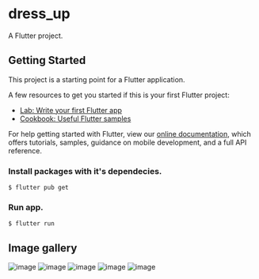 # dress_up

A Flutter project.

## Getting Started

This project is a starting point for a Flutter application.

A few resources to get you started if this is your first Flutter project:

- [Lab: Write your first Flutter app](https://flutter.dev/docs/get-started/codelab)
- [Cookbook: Useful Flutter samples](https://flutter.dev/docs/cookbook)

For help getting started with Flutter, view our
[online documentation](https://flutter.dev/docs), which offers tutorials,
samples, guidance on mobile development, and a full API reference.

### Install packages with it's dependecies.

```
$ flutter pub get
```

### Run app.
```
$ flutter run
```

## Image gallery
![image](./gallery/WhatsApp%20Image%202024-12-21%20at%209.03.47%20AM%20(1).jpeg)
![image](./gallery/WhatsApp%20Image%202024-12-21%20at%209.03.47%20AM.jpeg)
![image](./gallery/WhatsApp%20Image%202024-12-21%20at%209.03.48%20AM%20(2).jpeg)
![image](./gallery/WhatsApp%20Image%202024-12-21%20at%209.03.48%20AM%20(3).jpeg)
![image](./gallery/WhatsApp%20Image%202024-12-21%20at%209.03.48%20AM.jpeg)